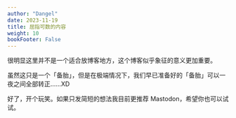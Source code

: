```yaml
---
author: "Dangel"
date: 2023-11-19
title: 屈指可数的内容
weight: 10
bookFooter: False
---
```


很明显这里并不是一个适合放博客地方，这个博客似乎象征的意义更加重要。

虽然这只是一个「备胎」，但是在极端情况下，我们早已准备好的「备胎」可以一夜之间全部转正……XD

好了，开个玩笑。如果只发简短的想法我目前更推荐 Mastodon，希望你也可以试试。
